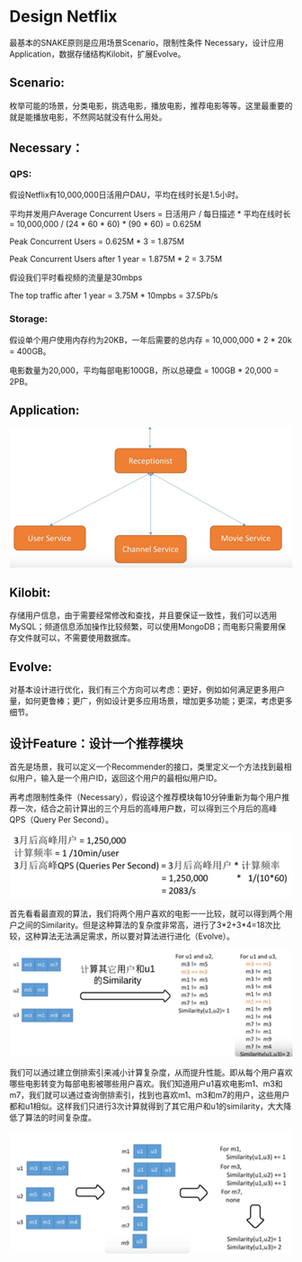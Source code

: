 # Design Netflix

最基本的SNAKE原则是应用场景Scenario，限制性条件 Necessary，设计应用Application，数据存储结构Kilobit，扩展Evolve。

## Scenario:

枚举可能的场景，分类电影，挑选电影，播放电影，推荐电影等等。这里最重要的就是能播放电影，不然网站就没有什么用处。

## Necessary：

### QPS:

假设Netflix有10,000,000日活用户DAU，平均在线时长是1.5小时。

平均并发用户Average Concurrent Users = 日活用户 / 每日描述 \* 平均在线时长 = 10,000,000 / \(24 \* 60 \* 60\) \* \(90 \* 60\) = 0.625M 

Peak Concurrent Users = 0.625M \* 3 = 1.875M

Peak Concurrent Users after 1 year = 1.875M \* 2 = 3.75M

假设我们平时看视频的流量是30mbps

The top traffic after 1 year = 3.75M \* 10mpbs = 37.5Pb/s

### Storage:

假设单个用户使用内存约为20KB，一年后需要的总内存 = 10,000,000 \* 2 \* 20k = 400GB。

电影数量为20,000，平均每部电影100GB，所以总硬盘 = 100GB \* 20,000 = 2PB。

## Application:

![](../.gitbook/assets/image%20%2816%29.png)

## Kilobit:

存储用户信息，由于需要经常修改和查找，并且要保证一致性，我们可以选用MySQL；频道信息添加操作比较频繁，可以使用MongoDB；而电影只需要用保存文件就可以，不需要使用数据库。

## Evolve:

对基本设计进行优化，我们有三个方向可以考虑：更好，例如如何满足更多用户量，如何更鲁棒；更广，例如设计更多应用场景，增加更多功能；更深，考虑更多细节。



## 设计Feature：设计一个推荐模块

首先是场景，我可以定义一个Recommender的接口，类里定义一个方法找到最相似用户，输入是一个用户ID，返回这个用户的最相似用户ID。

再考虑限制性条件（Necessary），假设这个推荐模块每10分钟重新为每个用户推荐一次，结合之前计算出的三个月后的高峰用户数，可以得到三个月后的高峰QPS（Query Per Second）。

![](../.gitbook/assets/image%20%2813%29.png)

首先看看最直观的算法，我们将两个用户喜欢的电影一一比较，就可以得到两个用户之间的Similarity。但是这种算法的复杂度非常高，进行了3\*2+3\*4=18次比较，这种算法无法满足需求，所以要对算法进行进化（Evolve）。

  


![](../.gitbook/assets/image%20%2815%29.png)

我们可以通过建立倒排索引来减小计算复杂度，从而提升性能。即从每个用户喜欢哪些电影转变为每部电影被哪些用户喜欢。我们知道用户u1喜欢电影m1、m3和m7，我们就可以通过查询倒排索引，找到也喜欢m1、m3和m7的用户，这些用户都和u1相似。这样我们只进行3次计算就得到了其它用户和u1的similarity，大大降低了算法的时间复杂度。

![](../.gitbook/assets/image%20%2818%29.png)

